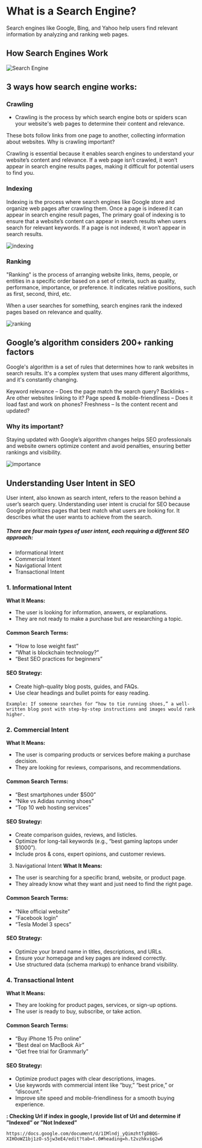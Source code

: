 # **What is a Search Engine?**

Search engines like Google, Bing, and Yahoo help users find relevant information by analyzing and ranking web pages.

## **How Search Engines Work**

![Search Engine](/images/week_1/HowSearchEngineWork.jpg)

## **3 ways how search engine works:**

### **Crawling**

- Crawling is the process by which search engine bots or spiders scan your website's web pages to determine their content and relevance.
 
These bots follow links from one page to another, collecting information about websites.
Why is crawling important?

Crawling is essential because it enables search engines to understand your website’s content and relevance. If a web page isn’t crawled, it won’t appear in search engine results pages, making it difficult for potential users to find you.




### **Indexing**
Indexing is the process where search engines like Google store and organize web pages after crawling them. Once a page is indexed it can appear in search engine result pages, The primary goal of indexing is to ensure that a website’s content can appear in search results when users search for relevant keywords. If a page is not indexed, it won’t appear in search results.

![indexing](/images/week_1/Indexing.jpg)

### **Ranking** 
"Ranking" is the process of arranging website links, items, people, or entities in a specific order based on a set of criteria, such as quality, performance, importance, or preference. It indicates relative positions, such as first, second, third, etc.

When a user searches for something, search engines rank the indexed pages based on relevance and quality. 

![ranking](/images/week_1/ranking.jpg)

## **Google’s algorithm considers 200+ ranking factors**

Google's algorithm is a set of rules that determines how to rank websites in search results. It's a complex system that uses many different algorithms, and it's constantly changing.

Keyword relevance – Does the page match the search query?
Backlinks – Are other websites linking to it?
Page speed & mobile-friendliness – Does it load fast and work on phones?
Freshness – Is the content recent and updated?

### Why its important?
Staying updated with Google’s algorithm changes helps SEO professionals and website owners optimize content and avoid penalties, ensuring better rankings and visibility. 

![importance](/images/week_1/importance.jpg)

## **Understanding User Intent in SEO**
User intent, also known as search intent, refers to the reason behind a user’s search query. Understanding user intent is crucial for SEO because Google prioritizes pages that best match what users are looking for. It describes what the user wants to achieve from the search.

##### **There are four main types of user intent, each requiring a different SEO approach:**
- Informational Intent
- Commercial Intent
- Navigational Intent
- Transactional Intent


### **1. Informational Intent** 
**What It Means:**

- The user is looking for information, answers, or explanations.
- They are not ready to make a purchase but are researching a topic.

#### **Common Search Terms:**
- “How to lose weight fast”
- “What is blockchain technology?”
- “Best SEO practices for beginners”

#### **SEO Strategy:**
- Create high-quality blog posts, guides, and FAQs.
- Use clear headings and bullet points for easy reading.

```Example: If someone searches for “how to tie running shoes,” a well-written blog post with step-by-step instructions and images would rank higher.```

### **2. Commercial Intent** 
**What It Means:**

- The user is comparing products or services before making a purchase decision.
- They are looking for reviews, comparisons, and recommendations.

#### **Common Search Terms:**
- “Best smartphones under $500”
- “Nike vs Adidas running shoes”
- “Top 10 web hosting services”

#### **SEO Strategy:**
 - Create comparison guides, reviews, and listicles.
 - Optimize for long-tail keywords (e.g., “best gaming laptops under $1000”).
 - Include pros & cons, expert opinions, and customer reviews.


3. Navigational Intent 
**What It Means:**
- The user is searching for a specific brand, website, or product page.
- They already know what they want and just need to find the right page.

#### **Common Search Terms:**
- “Nike official website”
- “Facebook login”
- “Tesla Model 3 specs”

#### **SEO Strategy:**
- Optimize your brand name in titles, descriptions, and URLs.
- Ensure your homepage and key pages are indexed correctly.
- Use structured data (schema markup) to enhance brand visibility.

### **4. Transactional Intent**
**What It Means:**

- They are looking for product pages, services, or sign-up options.
- The user is ready to buy, subscribe, or take action.

#### **Common Search Terms:**
- “Buy iPhone 15 Pro online”
- “Best deal on MacBook Air”
- “Get free trial for Grammarly”

#### **SEO Strategy:**
- Optimize product pages with clear descriptions, images.
- Use keywords with commercial intent like “buy,” “best price,” or “discount.”
- Improve site speed and mobile-friendliness for a smooth buying experience.


**: Checking Url if index in google, I provide list of Url and determine if ”Indexed” or ”Not Indexed”**


```
https://docs.google.com/document/d/1IMlndj_yQimzhtTgDBQG-XIHOoWZ1bj1zO-s5jw3eE4/edit?tab=t.0#heading=h.t2vzhkvig2w6
```
